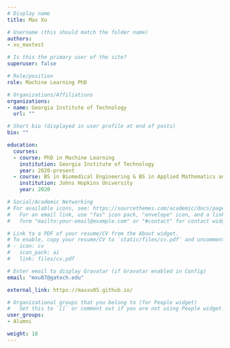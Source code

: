 ```yaml
---
# Display name
title: Max Xu

# Username (this should match the folder name)
authors:
- xu_maxtest

# Is this the primary user of the site?
superuser: false

# Role/position
role: Machine Learning PhD

# Organizations/Affiliations
organizations:
- name: Georgia Institute of Technology
  url: ""

# Short bio (displayed in user profile at end of posts)
bio: ""

education:
  courses:
  - course: PhD in Machine Learning
    institution: Georgia Institute of Technology
    year: 2020-present
  - course: BS in Biomedical Engineering & BS in Applied Mathematics and Statistics
    institution: Johns Hopkins University
    year: 2020

# Social/Academic Networking
# For available icons, see: https://sourcethemes.com/academic/docs/page-builder/#icons
#   For an email link, use "fas" icon pack, "envelope" icon, and a link in the
#   form "mailto:your-email@example.com" or "#contact" for contact widget.

# Link to a PDF of your resume/CV from the About widget.
# To enable, copy your resume/CV to `static/files/cv.pdf` and uncomment the lines below.
# - icon: cv
#   icon_pack: ai
#   link: files/cv.pdf

# Enter email to display Gravatar (if Gravatar enabled in Config)
email: "mxu87@gatech.edu"

external_link: https://maxxu05.github.io/

# Organizational groups that you belong to (for People widget)
#   Set this to `[]` or comment out if you are not using People widget.
user_groups:
- Alumni

weight: 18
---
```

